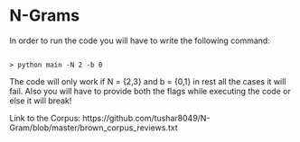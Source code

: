 <h1> N-Grams </h1>
<p>
In order to run the code you will have to write the following command:
</p>
<code>
> python main -N 2 -b 0
</code>
<p>
The code will only work if N = {2,3} and b = {0,1} in rest all the cases it will fail.
Also you will have to provide both the flags while executing the code or else it will break!
</p>
<p>Link to the Corpus: https://github.com/tushar8049/N-Gram/blob/master/brown_corpus_reviews.txt</p>